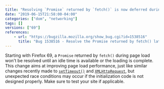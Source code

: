 ```yaml
---
title: "Resolving `Promise` returned by `fetch()` is now deferred during page load"
date: "2019-06-15T21:58:00-04:00"
categories: ["dom", "networking"]
tags: []
versions: ["69"]
references:
    - url: "https://bugzilla.mozilla.org/show_bug.cgi?id=1538516"
      title: "Bug 1538516 - Resolve the Promise returned by fetch() later during page loads"
---
```

Starting with Firefox 69, a `Promise` returned by `fetch()` during page load won't be resolved until an idle time is available or the loading is complete. This change aims at improving page load performance, just like similar changes recently made to [`setTimeout()`](https://www.fxsitecompat.dev/en-CA/docs/2019/settimeout-and-setinterval-are-now-deferred-during-page-load/) and [`XMLHttpRequest`](https://www.fxsitecompat.dev/en-CA/docs/2019/xhr-load-loadend-readystatechange-events-are-now-deferred-during-page-load/), but unexpected race conditions may occur if the initialization code is not designed properly. Make sure to test your site if applicable.
